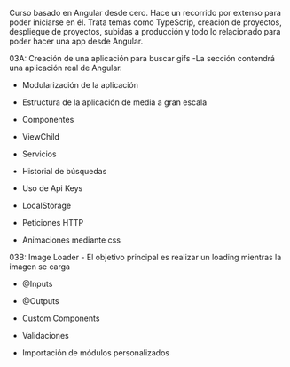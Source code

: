 Curso basado en Angular desde cero. Hace un recorrido por extenso para poder iniciarse en él. Trata temas como TypeScrip, creación de proyectos, despliegue de proyectos, subidas a producción y todo lo relacionado para poder hacer una app desde Angular.

03A: Creación de una aplicación para buscar gifs -La sección contendrá una aplicación real de Angular.

  - Modularización de la aplicación
  
  - Estructura de la aplicación de media a gran escala
  
  - Componentes
  
  - ViewChild
  
  - Servicios
  
  - Historial de búsquedas
  
  - Uso de Api Keys
  
  - LocalStorage
  
  - Peticiones HTTP
  
  - Animaciones mediante css

03B: Image Loader - El objetivo principal es realizar un loading mientras la imagen se carga

  - @Inputs
  
  - @Outputs
  
  - Custom Components
  
  - Validaciones
  
  - Importación de módulos personalizados
